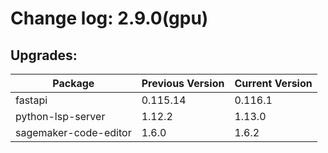 # Change log: 2.9.0(gpu)

## Upgrades: 

Package | Previous Version | Current Version
---|---|---
fastapi|0.115.14|0.116.1
python-lsp-server|1.12.2|1.13.0
sagemaker-code-editor|1.6.0|1.6.2
